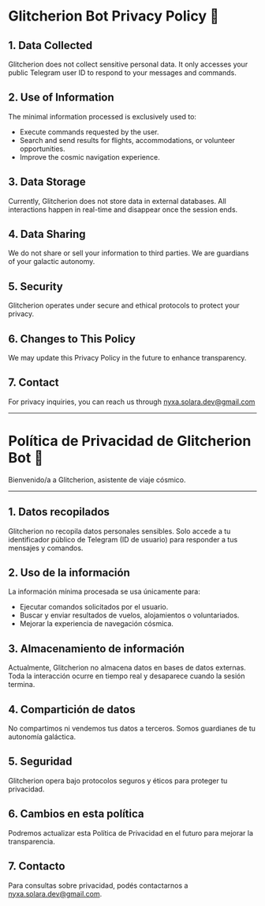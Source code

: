 # Glitcherion Bot Privacy Policy 🚀
## 1. Data Collected
Glitcherion does not collect sensitive personal data. It only accesses your public Telegram user ID to respond to your messages and commands.

## 2. Use of Information
The minimal information processed is exclusively used to:
- Execute commands requested by the user.
- Search and send results for flights, accommodations, or volunteer opportunities.
- Improve the cosmic navigation experience.

## 3. Data Storage
Currently, Glitcherion does not store data in external databases. All interactions happen in real-time and disappear once the session ends.

## 4. Data Sharing
We do not share or sell your information to third parties. We are guardians of your galactic autonomy.

## 5. Security
Glitcherion operates under secure and ethical protocols to protect your privacy.

## 6. Changes to This Policy
We may update this Privacy Policy in the future to enhance transparency.

## 7. Contact
For privacy inquiries, you can reach us through nyxa.solara.dev@gmail.com


---
# Política de Privacidad de Glitcherion Bot 🚀

Bienvenido/a a Glitcherion, asistente de viaje cósmico.

---

## 1. Datos recopilados
Glitcherion no recopila datos personales sensibles. Solo accede a tu identificador público de Telegram (ID de usuario) para responder a tus mensajes y comandos.

## 2. Uso de la información
La información mínima procesada se usa únicamente para:
- Ejecutar comandos solicitados por el usuario.
- Buscar y enviar resultados de vuelos, alojamientos o voluntariados.
- Mejorar la experiencia de navegación cósmica.

## 3. Almacenamiento de información
Actualmente, Glitcherion no almacena datos en bases de datos externas. Toda la interacción ocurre en tiempo real y desaparece cuando la sesión termina.

## 4. Compartición de datos
No compartimos ni vendemos tus datos a terceros. Somos guardianes de tu autonomía galáctica.

## 5. Seguridad
Glitcherion opera bajo protocolos seguros y éticos para proteger tu privacidad.

## 6. Cambios en esta política
Podremos actualizar esta Política de Privacidad en el futuro para mejorar la transparencia.

## 7. Contacto
Para consultas sobre privacidad, podés contactarnos a nyxa.solara.dev@gmail.com.
